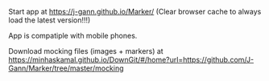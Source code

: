 Start app at https://j-gann.github.io/Marker/ (Clear browser cache to always load the latest version!!!)

App is compatiple with mobile phones.

Download mocking files (images + markers) at https://minhaskamal.github.io/DownGit/#/home?url=https://github.com/J-Gann/Marker/tree/master/mocking
